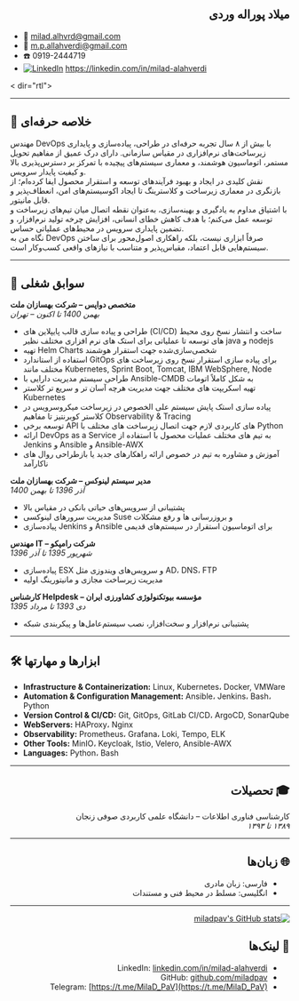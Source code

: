 <div dir="rtl">

## میلاد پوراله وردی

</div>

- 📧 milad.alhvrd@gmail.com
- 📧 m.p.allahverdi@gmail.com
- ☎️ 0919-2444719
- [![LinkedIn](https://img.shields.io/badge/LinkedIn-0077B5?style=for-the-badge&logo=linkedin&logoColor=white)](https://linkedin.com/in/milad-alahverdi) https://linkedin.com/in/milad-alahverdi

< dir="rtl">

---

## 🎯 خلاصه حرفه‌ای

مهندس DevOps با بیش از ۸ سال تجربه حرفه‌ای در طراحی، پیاده‌سازی و پایداری زیرساخت‌های نرم‌افزاری در مقیاس سازمانی. دارای درک عمیق از مفاهیم تحویل مستمر، اتوماسیون هوشمند، و معماری سیستم‌های پیچیده با تمرکز بر دسترس‌پذیری بالا و کیفیت پایدار سرویس.  
نقش کلیدی در ایجاد و بهبود فرآیندهای توسعه و استقرار محصول ایفا کرده‌ام؛ از بازنگری در معماری زیرساخت و کلاسترینگ تا ایجاد اکوسیستم‌های امن، انعطاف‌پذیر و قابل مانیتور.  
با اشتیاق مداوم به یادگیری و بهینه‌سازی، به‌عنوان نقطه اتصال میان تیم‌های زیرساخت و توسعه عمل می‌کنم؛ با هدف کاهش خطای انسانی، افزایش چرخه تولید نرم‌افزار، و تضمین پایداری سرویس در محیط‌های عملیاتی حساس.  
نگاه من به DevOps صرفاً ابزاری نیست، بلکه راهکاری اصول‌محور برای ساختن سیستم‌هایی قابل اعتماد، مقیاس‌پذیر و متناسب با نیازهای واقعی کسب‌وکار است.


---

## 💼 سوابق شغلی

**متخصص دواپس – شرکت بهسازان ملت**  
*بهمن 1400 تا اکنون – تهران*  
- طراحی و پیاده سازی قالب پایپلاین های (CI/CD) ساخت و انتشار نسخ روی محیط های توسعه تا عملیاتی برای استک های نرم افزاری مختلف نظیر java و nodejs
- تهیه Helm Charts شخصی‌سازی‌شده جهت استقرار هوشمند
- استفاده از استاندارد GitOps برای پیاده سازی استقرار نسخ روی زیرساخت های مختلف مانند Kubernetes, Sprint Boot, Tomcat, IBM WebSphere, Node
- طراحی سیستم مدیریت دارایی با Ansible-CMDB به شکل کاملاً اتومات  
- تهیه اسکریپت های مختلف جهت مدیریت هرچه آسان تر و سریع تر کلاستر Kubernetes
- پیاده سازی استک پایش سیستم علی الخصوص در زیرساخت میکروسرویس در کلاستر کوبرنتیز تا مفاهیم Observability & Tracing
- توسعه برخی API های کاربردی لازم جهت اتصال زیرساخت های مختلف با Python
- ارائه DevOps as a Service به تیم های مختلف عملیات محصول با استفاده از Jenkins و Ansible و Ansible-AWX
- آموزش و مشاوره به تیم در خصوص ارائه راهکارهای جدید یا بازطراحی روال های ناکارآمد

**مدیر سیستم لینوکس – شرکت بهسازان ملت**  
*آذر 1396 تا بهمن 1400*  
- پشتیبانی از سرویس‌های حیاتی بانکی در مقیاس بالا
- مدیریت سرورهای لینوکسی Suse و بروزرسانی ها و رفع مشکلات
- پیاده‌سازی Jenkins و Ansible برای اتوماسیون استقرار در سیستم‌های قدیمی 


**مهندس IT – شرکت رامپکو**  
*شهریور 1395 تا آذر 1396*  
- پیاده‌سازی ESX و سرویس‌های ویندوزی مثل AD، DNS، FTP  
- مدیریت زیرساخت مجازی و مانیتورینگ اولیه

**کارشناس Helpdesk – مؤسسه بیوتکنولوژی کشاورزی ایران**  
*دی 1393 تا مرداد 1395*  
- پشتیبانی نرم‌افزار و سخت‌افزار، نصب سیستم‌عامل‌ها و پیکربندی شبکه

---

## 🛠 ابزارها و مهارتها

</div>

- **Infrastructure & Containerization:** Linux, Kubernetes، Docker, VMWare
- **Automation & Configuration Management:** Ansible، Jenkins، Bash، Python
- **Version Control & CI/CD:** Git, GitOps, GitLab CI/CD، ArgoCD, SonarQube
- **WebServers:** HAProxy، Nginx 
- **Observability:** Prometheus، Grafana، Loki, Tempo, ELK
- **Other Tools:** MinIO، Keycloak, Istio, Velero, Ansible-AWX
- **Languages:** Python، Bash

<div dir="rtl">

---

## 🎓 تحصیلات

کارشناسی فناوری اطلاعات – دانشگاه علمی کاربردی صوفی زنجان  
*۱۳۸۹ تا ۱۳۹۳*

---

## 🌐 زبان‌ها

- فارسی: زبان مادری  
- انگلیسی: مسلط در محیط فنی و مستندات  

---

[![miladpav's GitHub stats](https://github-readme-stats.vercel.app/api?username=miladpav&show_icons=true&theme=radical)](#)

## 🔗 لینک‌ها

- LinkedIn: [linkedin.com/in/milad-alahverdi](https://linkedin.com/in/milad-alahverdi)  
- GitHub: [github.com/miladpav](https://github.com/miladpav)
- Telegram: [https://t.me/MilaD_PaV](https://t.me/MilaD_PaV)



</div>
